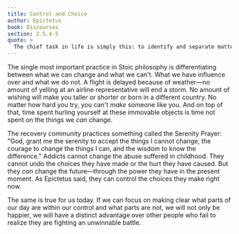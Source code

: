 ```yaml
---
title: Control and Choice
author: Epictetus
book: Discourses
section: 2.5.4-5
quote: >
  The chief task in life is simply this: to identify and separate matters so that I can say clearly to myself which are externals not under my control, and which have to do with the choices I actually control. Where then do I look for good and evil? Not to uncontrollable externals, but within myself to the choices that are my own...
---
```


The single most important practice in Stoic philosophy is differentiating between what we can change and what we can't. What we have influence over and what we do not. A flight is delayed because of weather—no amount of yelling at an airline representative will end a storm. No amount of wishing will make you taller or shorter or born in a different country. No matter how hard you try, you can't _make_ someone like you. And on top of that, time spent hurling yourself at these immovable objects is time not spent on the things we _can_ change.

The recovery community practices something called the Serenity Prayer: "God, grant me the serenity to accept the things I cannot change, the courage to change the things I can, and the wisdom to know the difference." Addicts cannot change the abuse suffered in childhood. They cannot undo the choices they have made or the hurt they have caused. But they _can_ change the future—through the power they have in the present moment. As Epictetus said, they can control the choices they make right now.

The same is true for us today. If we can focus on making clear what parts of our day are within our control and what parts are not, we will not only be happier, we will have a distinct advantage over other people who fail to realize they are fighting an unwinnable battle.
